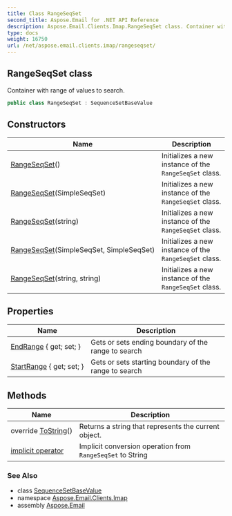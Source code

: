 ```yaml
---
title: Class RangeSeqSet
second_title: Aspose.Email for .NET API Reference
description: Aspose.Email.Clients.Imap.RangeSeqSet class. Container with range of values to search
type: docs
weight: 16750
url: /net/aspose.email.clients.imap/rangeseqset/
---
```

## RangeSeqSet class

Container with range of values to search.

```csharp
public class RangeSeqSet : SequenceSetBaseValue
```

## Constructors

| Name | Description |
| --- | --- |
| [RangeSeqSet](rangeseqset/#constructor)() | Initializes a new instance of the `RangeSeqSet` class. |
| [RangeSeqSet](rangeseqset/#constructor_1)(SimpleSeqSet) | Initializes a new instance of the `RangeSeqSet` class. |
| [RangeSeqSet](rangeseqset/#constructor_3)(string) | Initializes a new instance of the `RangeSeqSet` class. |
| [RangeSeqSet](rangeseqset/#constructor_2)(SimpleSeqSet, SimpleSeqSet) | Initializes a new instance of the `RangeSeqSet` class. |
| [RangeSeqSet](rangeseqset/#constructor_4)(string, string) | Initializes a new instance of the `RangeSeqSet` class. |

## Properties

| Name | Description |
| --- | --- |
| [EndRange](../../aspose.email.clients.imap/rangeseqset/endrange/) { get; set; } | Gets or sets ending boundary of the range to search |
| [StartRange](../../aspose.email.clients.imap/rangeseqset/startrange/) { get; set; } | Gets or sets starting boundary of the range to search |

## Methods

| Name | Description |
| --- | --- |
| override [ToString](../../aspose.email.clients.imap/rangeseqset/tostring/)() | Returns a string that represents the current object. |
| [implicit operator](../../aspose.email.clients.imap/rangeseqset/op_implicit/) | Implicit conversion operation from `RangeSeqSet` to String |

### See Also

* class [SequenceSetBaseValue](../sequencesetbasevalue/)
* namespace [Aspose.Email.Clients.Imap](../../aspose.email.clients.imap/)
* assembly [Aspose.Email](../../)


